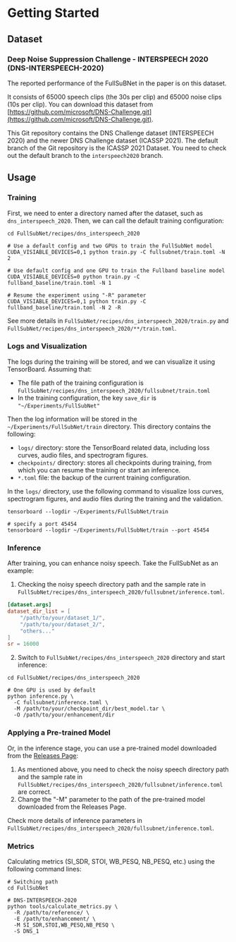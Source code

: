 # Getting Started

## Dataset

### Deep Noise Suppression Challenge - INTERSPEECH 2020 (DNS-INTERSPEECH-2020)

The reported performance of the FullSuBNet in the paper is on this dataset.

It consists of 65000 speech clips (the 30s per clip) and 65000 noise clips (10s per clip). You can download this dataset
from [https://github.com/microsoft/DNS-Challenge.git](https://github.com/microsoft/DNS-Challenge.git).

This Git repository contains the DNS Challenge dataset (INTERSPEECH 2020) and the newer DNS Challenge dataset (ICASSP 2021). The default branch of the
Git repository is the ICASSP 2021 Dataset. You need to check out the default branch to the `interspeech2020` branch.

## Usage

### Training

First, we need to enter a directory named after the dataset, such as `dns_interspeech_2020`. Then, we can call the default training configuration:

```shell
cd FullSubNet/recipes/dns_interspeech_2020

# Use a default config and two GPUs to train the FullSubNet model
CUDA_VISIABLE_DEVICES=0,1 python train.py -C fullsubnet/train.toml -N 2

# Use default config and one GPU to train the Fullband baseline model
CUDA_VISIABLE_DEVICES=0 python train.py -C fullband_baseline/train.toml -N 1

# Resume the experiment using "-R" parameter
CUDA_VISIABLE_DEVICES=0,1 python train.py -C fullband_baseline/train.toml -N 2 -R
```

See more details in `FullSubNet/recipes/dns_interspeech_2020/train.py` and `FullSubNet/recipes/dns_interspeech_2020/**/train.toml`.

### Logs and Visualization

The logs during the training will be stored, and we can visualize it using TensorBoard. Assuming that:

- The file path of the training configuration is `FullSubNet/recipes/dns_interspeech_2020/fullsubnet/train.toml`
- In the training configuration, the key `save_dir` is `"~/Experiments/FullSubNet"`

Then the log information will be stored in the `~/Experiments/FullSubNet/train` directory. This directory contains the following:

- `logs/` directory: store the TensorBoard related data, including loss curves, audio files, and spectrogram figures.
- `checkpoints/` directory: stores all checkpoints during training, from which you can resume the training or start an inference.
- `*.toml` file: the backup of the current training configuration.

 In the `logs/` directory, use the following command to visualize loss curves, spectrogram figures, and audio files during the training and the validation.

```shell
tensorboard --logdir ~/Experiments/FullSubNet/train

# specify a port 45454
tensorboard --logdir ~/Experiments/FullSubNet/train --port 45454
```

### Inference

After training, you can enhance noisy speech. Take the FullSubNet as an example:

1. Checking the noisy speech directory path and the sample rate in `FullSubNet/recipes/dns_interspeech_2020/fullsubnet/inference.toml`.

```toml
[dataset.args]
dataset_dir_list = [
    "/path/to/your/dataset_1/",
    "/path/to/your/dataset_2/",
    "others..."
]
sr = 16000
```

2. Switch to `FullSubNet/recipes/dns_interspeech_2020` directory and start inference:

```shell
cd FullSubNet/recipes/dns_interspeech_2020

# One GPU is used by default
python inference.py \
  -C fullsubnet/inference.toml \
  -M /path/to/your/checkpoint_dir/best_model.tar \
  -O /path/to/your/enhancement/dir
```

### Applying a Pre-trained Model

Or, in the inference stage, you can use a pre-trained model downloaded from the [Releases Page](https://github.com/haoxiangsnr/FullSubNet/releases):

1. As mentioned above, you need to check the noisy speech directory path and the sample rate in `FullSubNet/recipes/dns_interspeech_2020/fullsubnet/inference.toml` are correct.
2. Change the "-M" parameter to the path of the pre-trained model downloaded from the Releases Page.

Check more details of inference parameters in `FullSubNet/recipes/dns_interspeech_2020/fullsubnet/inference.toml`.

### Metrics

Calculating metrics (SI_SDR, STOI, WB_PESQ, NB_PESQ, etc.) using the following command lines:

```shell
# Switching path
cd FullSubNet

# DNS-INTERSPEECH-2020
python tools/calculate_metrics.py \
  -R /path/to/reference/ \
  -E /path/to/enhancement/ \
  -M SI_SDR,STOI,WB_PESQ,NB_PESQ \
  -S DNS_1
```
